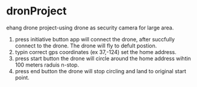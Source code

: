 # dronProject
ehang drone project-using drone as security camera for large area.

1. press initiative button app will connect the drone, after succfully connect to the drone. The drone will fly to defult postion.
2. typin correct gps coordinates (ex 37,-124) set the home address.
3. press start button the drone will circle around the home address wihtin 100 meters raduis n-stop.
4. press end button the drone will stop circling and land to original start point.
